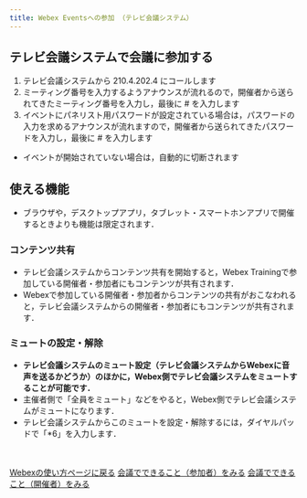 ```yaml
---
title: Webex Eventsへの参加 （テレビ会議システム）
---
```


## テレビ会議システムで会議に参加する

1. テレビ会議システムから 210.4.202.4 にコールします
1. ミーティング番号を入力するようアナウンスが流れるので，開催者から送られてきたミーティング番号を入力し，最後に # を入力します
1. イベントにパネリスト用パスワードが設定されている場合は，パスワードの入力を求めるアナウンスが流れますので，開催者から送られてきたパスワードを入力し，最後に # を入力します
* イベントが開始されていない場合は，自動的に切断されます

## 使える機能

* ブラウザや，デスクトップアプリ，タブレット・スマートホンアプリで開催するときよりも機能は限定されます．

### コンテンツ共有

* テレビ会議システムからコンテンツ共有を開始すると，Webex Trainingで参加している開催者・参加者にもコンテンツが共有されます．
* Webexで参加している開催者・参加者からコンテンツの共有がおこなわれると，テレビ会議システムからの開催者・参加者にもコンテンツが共有されます．

### ミュートの設定・解除

* **テレビ会議システムのミュート設定（テレビ会議システムからWebexに音声を送るかどうか）のほかに，Webex側でテレビ会議システムをミュートすることが可能です．**
* 主催者側で「全員をミュート」などをやると，Webex側でテレビ会議システムがミュートになります．
* テレビ会議システムからこのミュートを設定・解除するには，ダイヤルパッドで「*6」を入力します．


<br>
<br>
<a href="index" target="_blank">Webexの使い方ページに戻る</a>
<a href="meeting_participant" target="_blank">会議でできること（参加者）をみる</a>
<a href="meeting_owner" target="_blank">会議でできること（開催者）をみる</a>

